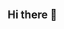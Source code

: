 ## Hi there 👋

<!--
**emiinoemi01/emiinoemi01** is a ✨ _special_ ✨ repository because its `README.md` (this file) appears on your GitHub profile.

Here are some ideas to get you started:

- tenho 15 anos.
 sou pianista.🎹
jogadora de volei.🏐
amo academia💪
tenho um gato laranja e um cachorro🙌
tenho um iphone👅
sou extrovertida👀
amo ir para praia, amo ir pro rio de janeiro🏖️
futuramente, serei dentista😆

